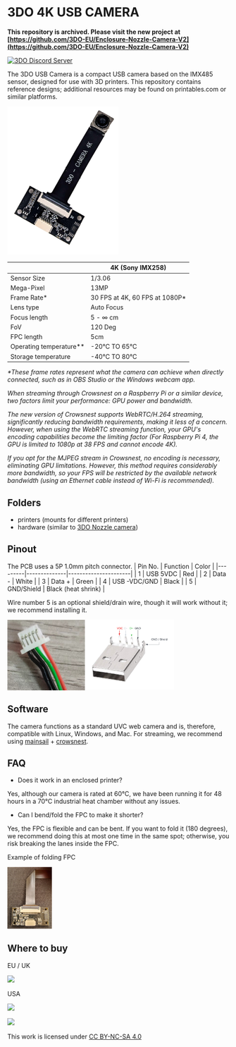 # 3DO 4K USB CAMERA

**This repository is archived. Please visit the new project at [https://github.com/3DO-EU/Enclosure-Nozzle-Camera-V2](https://github.com/3DO-EU/Enclosure-Nozzle-Camera-V2)**


[![3DO Discord Server](https://discordapp.com/api/guilds/1030739969272201236/widget.png?style=banner2)]( https://discord.com/invite/Ss3q9ccwDq)

The 3DO USB Camera is a compact USB camera based on the IMX485 sensor, designed for use with 3D printers.
This repository contains reference designs; additional resources may be found on printables.com or similar platforms.

<img src="./images/3DO-WEBCAMERA.png" width="50%">

|                         | 4K (Sony IMX258)     |
|-------------------------|----------------------|
| Sensor Size             | 1/3.06               |
| Mega-Pixel              | 13MP                 |
| Frame Rate*             | 30 FPS at 4K, 60 FPS at 1080P* |
| Lens type               | Auto Focus          |
| Focus length            | 5 - ∞ cm            |
| FoV                     | 120 Deg              |
| FPC length              | 5cm                  |
| Operating temperature** | -20°C TO 65°C        |
| Storage temperature     | -40°C TO 80°C        |

_*These frame rates represent what the camera can achieve when directly connected, such as in OBS Studio or the Windows webcam app._

_When streaming through Crowsnest on a Raspberry Pi or a similar device, two factors limit your performance: GPU power and bandwidth._

_The new version of Crowsnest supports WebRTC/H.264 streaming, significantly reducing bandwidth requirements, making it less of a concern. However, when using the WebRTC streaming function, your GPU's encoding capabilities become the limiting factor (For Raspberry Pi 4, the GPU is limited to 1080p at 38 FPS and cannot encode 4K)._

_If you opt for the MJPEG stream in Crowsnest, no encoding is necessary, eliminating GPU limitations. However, this method requires considerably more bandwidth, so your FPS will be restricted by the available network bandwidth (using an Ethernet cable instead of Wi-Fi is recommended)._


## Folders
- printers (mounts for different printers)
- hardware (similar to [3DO Nozzle camera](https://github.com/3DO-EU/nozzle-camera/tree/main/hardware))

## Pinout
The PCB uses a 5P 1.0mm pitch connector.
| Pin No. | Function     | Color                |
|---------|--------------|----------------------|
| 1       | USB 5VDC     | Red                  |
| 2       | Data -       | White                |
| 3       | Data +       | Green                |
| 4       | USB -VDC/GND | Black                |
| 5       | GND/Shield   | Black (heat shrink)  |

Wire number 5 is an optional shield/drain wire, though it will work without it; we recommend installing it.

<img src="./images/pinout_5p.png" width="35%" align="left">
<img src="./images/pinout_usb2.png" width="40%">
</br> 


## Software
The camera functions as a standard UVC web camera and is, therefore, compatible with Linux, Windows, and Mac.
For streaming, we recommend using [mainsail](https://github.com/mainsail-crew/mainsail) + [crowsnest](https://github.com/mainsail-crew/crowsnest). 

## FAQ
- Does it work in an enclosed printer?

Yes, although our camera is rated at 60°C, we have been running it for 48 hours in a 70°C industrial heat chamber without any issues.

- Can I bend/fold the FPC to make it shorter?

Yes, the FPC is flexible and can be bent. If you want to fold it (180 degrees), we recommend doing this at most one time in the same spot; otherwise, you risk breaking the lanes inside the FPC.

Example of folding FPC

<img src="./images/FPC_BEND.jpg" width="20%">

## Where to buy
EU / UK

<a alt="3DO" href="https://3do.dk/"><img src="https://3do.dk/img/logo-1724678217.jpg" width="200"></a>

USA 

<a alt="Fabreeko" href="https://www.fabreeko.com/"><img src="https://cdn.shopify.com/s/files/1/0266/5001/7990/files/Fabreeko_Logo_ecf1536e-3074-4a0e-9306-87ca89f1abbd_320x.png" width="200" ></a>

<a alt="KB3D" href="https://kb-3d.com/"><img src="https://kb-3d.com/store/img/kb-3d-logo-1673465361.jpg" width="200" ></a>

<p xmlns:cc="http://creativecommons.org/ns#" >This work is licensed under <a href="https://creativecommons.org/licenses/by-nc-sa/4.0/?ref=chooser-v1" target="_blank" rel="license noopener noreferrer" style="display:inline-block;">CC BY-NC-SA 4.0<img style="height:22px!important;margin-left:3px;vertical-align:text-bottom;" src="https://mirrors.creativecommons.org/presskit/icons/cc.svg?ref=chooser-v1" alt=""><img style="height:22px!important;margin-left:3px;vertical-align:text-bottom;" src="https://mirrors.creativecommons.org/presskit/icons/by.svg?ref=chooser-v1" alt=""><img style="height:22px!important;margin-left:3px;vertical-align:text-bottom;" src="https://mirrors.creativecommons.org/presskit/icons/nc.svg?ref=chooser-v1" alt=""><img style="height:22px!important;margin-left:3px;vertical-align:text-bottom;" src="https://mirrors.creativecommons.org/presskit/icons/sa.svg?ref=chooser-v1" alt=""></a></p>
